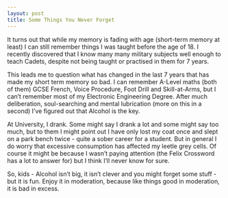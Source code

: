 ```yaml
---
layout: post
title: Some Things You Never Forget
---
```

It turns out that while my memory is fading with age (short-term memory at
least) I can still remember things I was taught before the age of 18. I
recently discovered that I know many many military subjects well enough to
teach Cadets, despite not being taught or practised in them for 7 years.

This leads me to question what has changed in the last 7 years that has made my
short term memory so bad. I can remember A-Level maths (both of them) GCSE
French, Voice Procedure, Foot Drill and Skill-at-Arms, but I can’t remember
most of my Electronic Engineering Degree. After much deliberation,
soul-searching and mental lubrication (more on this in a second) I’ve figured
out that Alcohol is the key.

At University, I drank. Some might say I drank a lot and some might say too
much, but to them I might point out I have only lost my coat once and slept on
a park bench twice - quite a sober career for a student. But in general I do
worry that excessive consumption has affected my leetle grey cells. Of course
it might be because I wasn’t paying attention (the Felix Crossword has a lot to
answer for) but I think I’ll never know for sure.

So, kids - Alcohol isn’t big, it isn’t clever and you might forget some stuff -
but it is fun. Enjoy it in moderation, because like things good in moderation,
it is bad in excess.

